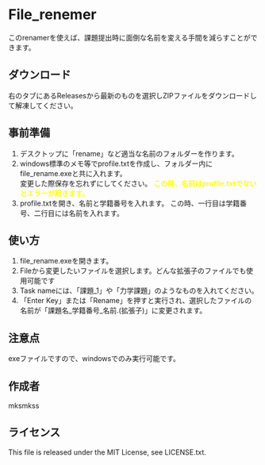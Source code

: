 # File_renemer
このrenamerを使えば、課題提出時に面倒な名前を変える手間を減らすことができます。

## ダウンロード

右のタブにあるReleasesから最新のものを選択しZIPファイルをダウンロードして解凍してください。

## 事前準備

1. デスクトップに「rename」など適当な名前のフォルダーを作ります。
2. windows標準のメモ等でprofile.txtを作成し、フォルダー内にfile_rename.exeと共に入れます。<br>変更した際保存を忘れずにしてください。
**<span style="color:yellow">この時、名前はprofile.txtでないとエラーが起きます。</span>**
3. profile.txtを開き、名前と学籍番号を入れます。
この時、一行目は学籍番号、二行目には名前を入れます。

## 使い方

1. file_rename.exeを開きます。
2. Fileから変更したいファイルを選択します。どんな拡張子のファイルでも使用可能です
3. Task nameには、「課題_1」や「力学課題」のようなものを入れてください。
4. 「Enter Key」または「Rename」を押すと実行され、選択したファイルの名前が「課題名_学籍番号_名前.(拡張子)」に変更されます。

## 注意点

exeファイルですので、windowsでのみ実行可能です。

## 作成者

mksmkss

## ライセンス

This file is released under the MIT License, see LICENSE.txt.

